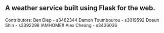 A weather service built using Flask for the web.
-------------------------------------------------
Contributors:
Ben Diep - s3462344
Damon Toumbourou - s3019592
Doeun Shin - s3392298 IAMHOME!!
Alex Cheong - s3436036

